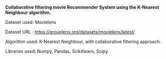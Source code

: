 **Collaborative filtering movie Recommender System using the K-Nearest Neighbour algorithm.**

Dataset used: Movielens

Dataset URL : https://grouplens.org/datasets/movielens/latest/

Algorithm used: K-Nearest Neighbour, with collaborative filtering approach.

Libraries used:
Numpy,
Pandas,
Scikitlearn,
Scipy.
